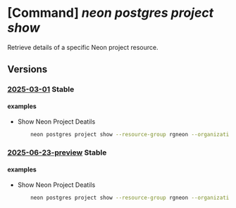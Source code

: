 # [Command] _neon postgres project show_

Retrieve details of a specific Neon project resource.

## Versions

### [2025-03-01](/Resources/mgmt-plane/L3N1YnNjcmlwdGlvbnMve30vcmVzb3VyY2Vncm91cHMve30vcHJvdmlkZXJzL25lb24ucG9zdGdyZXMvb3JnYW5pemF0aW9ucy97fS9wcm9qZWN0cy97fQ==/2025-03-01.xml) **Stable**

<!-- mgmt-plane /subscriptions/{}/resourcegroups/{}/providers/neon.postgres/organizations/{}/projects/{} 2025-03-01 -->

#### examples

- Show Neon Project Deatils
    ```bash
        neon postgres project show --resource-group rgneon --organization-name org-cli-test --project-id old-frost-16758796
    ```

### [2025-06-23-preview](/Resources/mgmt-plane/L3N1YnNjcmlwdGlvbnMve30vcmVzb3VyY2Vncm91cHMve30vcHJvdmlkZXJzL25lb24ucG9zdGdyZXMvb3JnYW5pemF0aW9ucy97fS9wcm9qZWN0cy97fQ==/2025-06-23-preview.xml) **Stable**

<!-- mgmt-plane /subscriptions/{}/resourcegroups/{}/providers/neon.postgres/organizations/{}/projects/{} 2025-06-23-preview -->

#### examples

- Show Neon Project Deatils
    ```bash
        neon postgres project show --resource-group rgneon --organization-name org-cli-test --project-id old-frost-16758796
    ```
